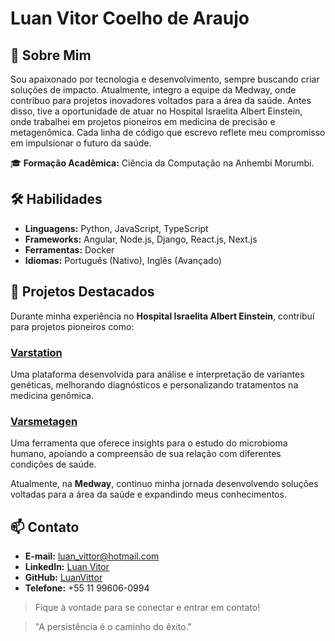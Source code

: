 # Luan Vitor Coelho de Araujo

## 💼 Sobre Mim
Sou apaixonado por tecnologia e desenvolvimento, sempre buscando criar soluções de impacto. Atualmente, integro a equipe da Medway, onde contribuo para projetos inovadores voltados para a área da saúde. Antes disso, tive a oportunidade de atuar no Hospital Israelita Albert Einstein, onde trabalhei em projetos pioneiros em medicina de precisão e metagenômica. Cada linha de código que escrevo reflete meu compromisso em impulsionar o futuro da saúde.

🎓 **Formação Acadêmica:** Ciência da Computação na Anhembi Morumbi.

## 🛠 Habilidades
- **Linguagens:** Python, JavaScript, TypeScript
- **Frameworks:** Angular, Node.js, Django, React.js, Next.js
- **Ferramentas:** Docker
- **Idiomas:** Português (Nativo), Inglês (Avançado)

## 🌟 Projetos Destacados
Durante minha experiência no **Hospital Israelita Albert Einstein**, contribuí para projetos pioneiros como:

### [Varstation](https://varsomics.com/varstation/)
Uma plataforma desenvolvida para análise e interpretação de variantes genéticas, melhorando diagnósticos e personalizando tratamentos na medicina genômica.

### [Varsmetagen](https://varsomics.com/varsmetagen/)
Uma ferramenta que oferece insights para o estudo do microbioma humano, apoiando a compreensão de sua relação com diferentes condições de saúde.

Atualmente, na **Medway**, continuo minha jornada desenvolvendo soluções voltadas para a área da saúde e expandindo meus conhecimentos.

## 📫 Contato
- **E-mail:** [luan_vittor@hotmail.com](mailto:luan_vittor@hotmail.com)
- **LinkedIn:** [Luan Vitor](https://www.linkedin.com/in/luan-vittor/)
- **GitHub:** [LuanVittor](https://github.com/LuanVittor)
- **Telefone:** +55 11 99606-0994

> Fique à vontade para se conectar e entrar em contato!

> "A persistência é o caminho do êxito."



